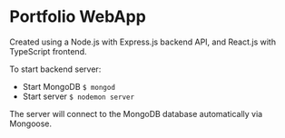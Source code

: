 # Portfolio WebApp
Created using a Node.js with Express.js backend API, and React.js with TypeScript frontend.

To start backend server:
* Start MongoDB `$ mongod`
* Start server `$ nodemon server`

The server will connect to the MongoDB database automatically via Mongoose.
